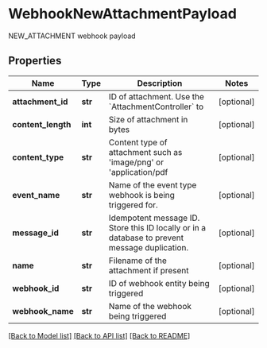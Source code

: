 # WebhookNewAttachmentPayload

NEW_ATTACHMENT webhook payload
## Properties
Name | Type | Description | Notes
------------ | ------------- | ------------- | -------------
**attachment_id** | **str** | ID of attachment. Use the &#x60;AttachmentController&#x60; to | [optional] 
**content_length** | **int** | Size of attachment in bytes | [optional] 
**content_type** | **str** | Content type of attachment such as &#39;image/png&#39; or &#39;application/pdf | [optional] 
**event_name** | **str** | Name of the event type webhook is being triggered for. | [optional] 
**message_id** | **str** | Idempotent message ID. Store this ID locally or in a database to prevent message duplication. | [optional] 
**name** | **str** | Filename of the attachment if present | [optional] 
**webhook_id** | **str** | ID of webhook entity being triggered | [optional] 
**webhook_name** | **str** | Name of the webhook being triggered | [optional] 

[[Back to Model list]](../README#documentation-for-models) [[Back to API list]](../README#documentation-for-api-endpoints) [[Back to README]](../README)


